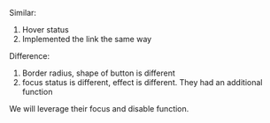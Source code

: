 Similar: 
1. Hover status 
2. Implemented the link the same way

Difference:
1. Border radius, shape of button is different
2. focus status is different, effect is different. They had an additional function


We will leverage their focus and disable function. 
